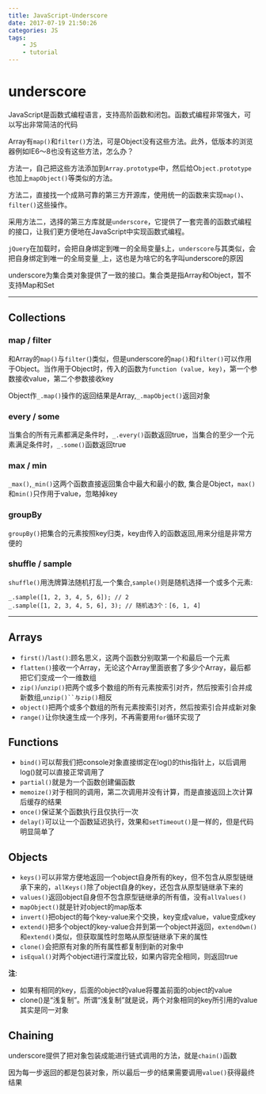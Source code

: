 ```yaml
---
title: JavaScript-Underscore
date: 2017-07-19 21:50:26
categories: JS
tags: 
    - JS
    - tutorial
---
```



# underscore

JavaScript是函数式编程语言，支持高阶函数和闭包。函数式编程非常强大，可以写出非常简洁的代码

Array有`map()`和`filter()`方法，可是Object没有这些方法。此外，低版本的浏览器例如IE6～8也没有这些方法，怎么办？

方法一，自己把这些方法添加到`Array.prototype`中，然后给O`bject.prototype`也加上`mapObject()`等类似的方法。

方法二，直接找一个成熟可靠的第三方开源库，使用统一的函数来实现`map()`、`filter()`这些操作。

采用方法二，选择的第三方库就是`underscore`，它提供了一套完善的函数式编程的接口，让我们更方便地在JavaScript中实现函数式编程。

`jQuery`在加载时，会把自身绑定到唯一的全局变量`$`上，`underscore`与其类似，会把自身绑定到唯一的全局变量`_`上，这也是为啥它的名字叫underscore的原因

underscore为集合类对象提供了一致的接口。集合类是指Array和Object，暂不支持Map和Set

---

## Collections

### map / filter

和Array的`map()`与`filter(`)类似，但是underscore的`map()`和`filter()`可以作用于Object。当作用于Object时，传入的函数为`function (value, key)`，第一个参数接收value，第二个参数接收key

Object作`_.map()`操作的返回结果是Array,`_.mapObject()`返回对象

### every / some

当集合的所有元素都满足条件时，`_.every()`函数返回true，当集合的至少一个元素满足条件时，`_.some()`函数返回true

### max / min

`_max()`,`_min()`这两个函数直接返回集合中最大和最小的数,
集合是Object，`max()`和`min()`只作用于value，忽略掉key

### groupBy

`groupBy()`把集合的元素按照key归类，key由传入的函数返回,用来分组是非常方便的

### shuffle / sample

`shuffle()`用洗牌算法随机打乱一个集合,`sample()`则是随机选择一个或多个元素:

    _.sample([1, 2, 3, 4, 5, 6]); // 2
    _.sample([1, 2, 3, 4, 5, 6], 3); // 随机选3个：[6, 1, 4]


---

## Arrays

- `first()`/`last()`:顾名思义，这两个函数分别取第一个和最后一个元素
- `flatten()`接收一个Array，无论这个Array里面嵌套了多少个Array，最后都把它们变成一个一维数组
- `zip()`/`unzip()`把两个或多个数组的所有元素按索引对齐，然后按索引合并成新数组,`unzip()``与zip()`相反
- `object()`把两个或多个数组的所有元素按索引对齐，然后按索引合并成新对象
- `range()`让你快速生成一个序列，不再需要用`for`循环实现了

## Functions

- `bind()`可以帮我们把console对象直接绑定在log()的this指针上，以后调用log()就可以直接正常调用了
- `partial()`就是为一个函数创建偏函数
- `memoize()`对于相同的调用，第二次调用并没有计算，而是直接返回上次计算后缓存的结果
- `once()`保证某个函数执行且仅执行一次
- `delay()`可以让一个函数延迟执行，效果和`setTimeout()`是一样的，但是代码明显简单了

## Objects

- `keys()`可以非常方便地返回一个object自身所有的key，但不包含从原型链继承下来的，`allKeys()`除了object自身的key，还包含从原型链继承下来的
- `values()`返回object自身但不包含原型链继承的所有值，没有`allValues()`
- `mapObject()`就是针对object的map版本
- `invert()`把object的每个key-value来个交换，key变成value，value变成key
- `extend()`把多个object的key-value合并到第一个object并返回，`extendOwn()`和`extend()`类似，但获取属性时忽略从原型链继承下来的属性
- `clone()`会把原有对象的所有属性都复制到新的对象中
- `isEqual()`对两个object进行深度比较，如果内容完全相同，则返回true

**注**:
- 如果有相同的key，后面的object的value将覆盖前面的object的value
- clone()是“浅复制”。所谓“浅复制”就是说，两个对象相同的key所引用的value其实是同一对象

## Chaining

underscore提供了把对象包装成能进行链式调用的方法，就是`chain()`函数

因为每一步返回的都是包装对象，所以最后一步的结果需要调用`value()`获得最终结果